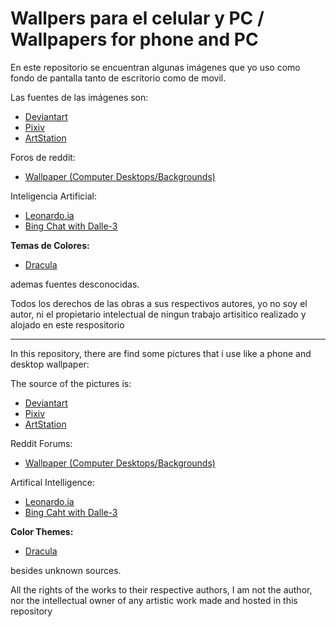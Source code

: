 # Wallpers para el celular y PC / Wallpapers for phone and PC

En este repositorio se encuentran algunas imágenes que yo uso como fondo de pantalla tanto de escritorio como de movil.

Las fuentes de las imágenes son:

* [Deviantart][page1]
* [Pixiv][page2]
* [ArtStation][page5]

Foros de reddit:

* [Wallpaper (Computer Desktops/Backgrounds)][page3]

Inteligencia Artificial:

* [Leonardo.ia][page6]
* [Bing Chat with Dalle-3][page7]

 **Temas de Colores:**

* [Dracula][page4]

ademas fuentes desconocidas.

Todos los derechos de las obras a sus respectivos autores, yo no soy el autor, ni el propietario intelectual de ningun trabajo artisitico realizado y alojado en este respositorio

---

In this repository, there are find some pictures that i use like a phone and desktop wallpaper:

The source of the pictures is:

* [Deviantart][page1]
* [Pixiv][page2]
* [ArtStation][page5]

Reddit Forums:

* [Wallpaper (Computer Desktops/Backgrounds)][page3]

Artifical Intelligence:

* [Leonardo.ia][page6]
* [Bing Caht with Dalle-3][page7]

 **Color Themes:**

* [Dracula][page4]

besides unknown sources.

All the rights of the works to their respective authors, I am not the author, nor the intellectual owner of any artistic work made and hosted in this repository

[page1]: https://www.deviantart.com/
[page2]: https://www.pixiv.net/en/
[page3]: https://www.reddit.com/r/wallpaper/
[page4]: https://github.com/dracula/wallpaper
[page5]: https://www.artstation.com/
[page6]: https://leonardo.ia
[page7]: https://www.bing.com/images/create?FORM=GERRLP
